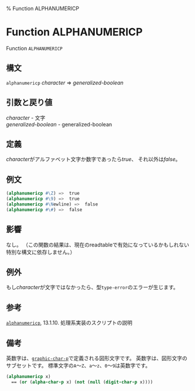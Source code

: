 % Function ALPHANUMERICP

# Function ALPHANUMERICP


Function `ALPHANUMERICP`


## 構文

`alphanumericp` *character* => *generalized-boolean*


## 引数と戻り値

*character* - 文字  
*generalized-boolean* - generalized-boolean


## 定義

*character*がアルファベット文字か数字であったら*true*、
それ以外は*false*。


## 例文

```lisp
(alphanumericp #\Z) =>  true
(alphanumericp #\9) =>  true
(alphanumericp #\Newline) =>  false
(alphanumericp #\#) =>  false
```


## 影響

なし。
（この関数の結果は、現在のreadtableで有効になっているかもしれない
特別な構文に依存しません。）


## 例外

もし*character*が文字ではなかったら、型`type-error`のエラーが生じます。


## 参考

[`alphanumericp`](13.2.alphanumericp.html), 13.1.10. 処理系実装のスクリプトの説明


## 備考

英数字は、[`graphic-char-p`](13.2.graphic-char-p.html)で定義される図形文字です。
英数字は、図形文字のサブセットです。
標準文字の`A`～`Z`、`a`～`z`、`0`～`9`は英数字です。

```lisp
(alphanumericp x)
  == (or (alpha-char-p x) (not (null (digit-char-p x))))
```

